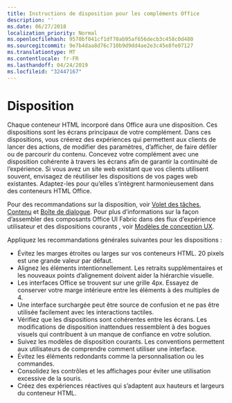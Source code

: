 ```yaml
---
title: Instructions de disposition pour les compléments Office
description: ''
ms.date: 06/27/2018
localization_priority: Normal
ms.openlocfilehash: 9570bf041cf1df70ab95af656decb3c458c0d480
ms.sourcegitcommit: 9e7b4daa8d76c710b9d9dd4ae2e3c45e8fe07127
ms.translationtype: MT
ms.contentlocale: fr-FR
ms.lasthandoff: 04/24/2019
ms.locfileid: "32447167"
---
```

# <a name="layout"></a>Disposition
Chaque conteneur HTML incorporé dans Office aura une disposition. Ces dispositions sont les écrans principaux de votre complément. Dans ces dispositions, vous créerez des expériences qui permettent aux clients de lancer des actions, de modifier des paramètres, d’afficher, de faire défiler ou de parcourir du contenu. Concevez votre complément avec une disposition cohérente à travers les écrans afin de garantir la continuité de l’expérience. Si vous avez un site web existant que vos clients utilisent souvent, envisagez de réutiliser les dispositions de vos pages web existantes. Adaptez-les pour qu’elles s’intègrent harmonieusement dans des conteneurs HTML Office.

Pour des recommandations sur la disposition, voir [Volet des tâches](task-pane-add-ins.md), [Contenu](content-add-ins.md) et [Boîte de dialogue](dialog-boxes.md). Pour plus d’informations sur la façon d’assembler des composants Office UI Fabric dans des flux d’expérience utilisateur et des dispositions courants , voir [Modèles de conception UX](ux-design-pattern-templates.md).

Appliquez les recommandations générales suivantes pour les dispositions :

*   Évitez les marges étroites ou larges sur vos conteneurs HTML. 20 pixels est une grande valeur par défaut.
*   Alignez les éléments intentionnellement. Les retraits supplémentaires et les nouveaux points d’alignement doivent aider la hiérarchie visuelle.
*   Les interfaces Office se trouvent sur une grille 4px. Essayez de conserver votre marge intérieure entre les éléments à des multiples de 4.
*   Une interface surchargée peut être source de confusion et ne pas être utilisée facilement avec les interactions tactiles.
*   Vérifiez que les dispositions sont cohérentes entre les écrans. Les modifications de disposition inattendues ressemblent à des bogues visuels qui contribuent à un manque de confiance en votre solution.
*   Suivez les modèles de disposition courants. Les conventions permettent aux utilisateurs de comprendre comment utiliser une interface.
*   Évitez les éléments redondants comme la personnalisation ou les commandes.
*   Consolidez les contrôles et les affichages pour éviter une utilisation excessive de la souris.
*   Créez des expériences réactives qui s’adaptent aux hauteurs et largeurs du conteneur HTML.

